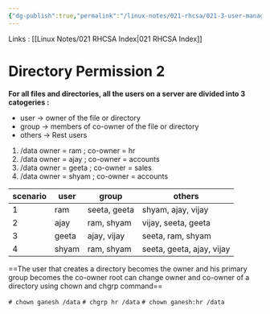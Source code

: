 ```yaml
---
{"dg-publish":true,"permalink":"/linux-notes/021-rhcsa/021-3-user-management/021-3-6-2-directory-permission-2/","noteIcon":"","created":"2023-10-07T13:47:51.491+05:30","updated":"2023-10-13T17:08:02.068+05:30"}
---
```


Links : [[Linux Notes/021 RHCSA Index\|021 RHCSA Index]]

# Directory Permission 2

**For all files and directories, all the users on a server are divided into 3 catogeries :**

- user &rarr; owner of the file or directory
- group &rarr; members of co-owner of the file or directory
- others &rarr; Rest users

1. /data owner = ram ; co-owner = hr
2. /data owner = ajay ; co-owner = accounts
3. /data owner = geeta ; co-owner = sales
4. /data owner = shyam ; co-owner = accounts

<style> .container {font-family: sans-serif; text-align: center;} .button-wrapper button {z-index: 1;height: 40px; width: 100px; margin: 10px;padding: 5px;} .excalidraw .App-menu_top .buttonList { display: flex;} .excalidraw-wrapper { height: 800px; margin: 50px; position: relative;} :root[dir="ltr"] .excalidraw .layer-ui__wrapper .zen-mode-transition.App-menu_bottom--transition-left {transform: none;} </style><script src="https://cdn.jsdelivr.net/npm/react@17/umd/react.production.min.js"></script><script src="https://cdn.jsdelivr.net/npm/react-dom@17/umd/react-dom.production.min.js"></script><script type="text/javascript" src="https://cdn.jsdelivr.net/npm/@excalidraw/excalidraw@0/dist/excalidraw.production.min.js"></script><div id="021-3-5-2_Directory_Permission_2_2023-09-23_1953.47.excalidraw.md1"></div><script>(function(){const InitialData={"type":"excalidraw","version":2,"source":"https://github.com/zsviczian/obsidian-excalidraw-plugin/releases/tag/1.9.19","elements":[{"id":"xLisJwDx","type":"text","x":-231.875,"y":-251.2250213623047,"width":56.11994934082031,"height":50,"angle":0,"strokeColor":"#1e1e1e","backgroundColor":"transparent","fillStyle":"hachure","strokeWidth":1,"strokeStyle":"solid","roughness":1,"opacity":100,"groupIds":[],"frameId":null,"roundness":null,"seed":1955675624,"version":10,"versionNonce":460360088,"isDeleted":false,"boundElements":null,"updated":1695479039843,"link":null,"locked":false,"text":"ram\nshyam","rawText":"ram\nshyam","fontSize":20,"fontFamily":1,"textAlign":"left","verticalAlign":"top","baseline":43,"containerId":null,"originalText":"ram\nshyam","lineHeight":1.25},{"id":"1hUYhuEO","type":"text","x":-230.2750244140625,"y":-142.2250213623047,"width":44.119964599609375,"height":50,"angle":0,"strokeColor":"#1e1e1e","backgroundColor":"transparent","fillStyle":"hachure","strokeWidth":1,"strokeStyle":"solid","roughness":1,"opacity":100,"groupIds":[],"frameId":null,"roundness":null,"seed":1805165032,"version":48,"versionNonce":1673887464,"isDeleted":false,"boundElements":null,"updated":1695479061651,"link":null,"locked":false,"text":"ajay\nvijay","rawText":"ajay\nvijay","fontSize":20,"fontFamily":1,"textAlign":"left","verticalAlign":"top","baseline":43,"containerId":null,"originalText":"ajay\nvijay","lineHeight":1.25},{"id":"LvkCwoir","type":"text","x":-234.2750244140625,"y":-44.02503967285156,"width":57.37994384765625,"height":50,"angle":0,"strokeColor":"#1e1e1e","backgroundColor":"transparent","fillStyle":"hachure","strokeWidth":1,"strokeStyle":"solid","roughness":1,"opacity":100,"groupIds":[],"frameId":null,"roundness":null,"seed":1052838120,"version":46,"versionNonce":676752024,"isDeleted":false,"boundElements":null,"updated":1695479064015,"link":null,"locked":false,"text":"seeta\ngeeta","rawText":"seeta\ngeeta","fontSize":20,"fontFamily":1,"textAlign":"left","verticalAlign":"top","baseline":43,"containerId":null,"originalText":"seeta\ngeeta","lineHeight":1.25},{"id":"2V9Jxj7pWqgL4CskpAjlN","type":"line","x":-163.074951171875,"y":-253.90508769294036,"width":28.077565214854744,"height":50.081607528874635,"angle":0,"strokeColor":"#1e1e1e","backgroundColor":"transparent","fillStyle":"hachure","strokeWidth":1,"strokeStyle":"solid","roughness":1,"opacity":100,"groupIds":[],"frameId":null,"roundness":{"type":2},"seed":721331352,"version":124,"versionNonce":381989864,"isDeleted":false,"boundElements":null,"updated":1695479104016,"link":null,"locked":false,"points":[[0,0],[16.044273017213946,-2.3848471179798167],[14.89826600666014,23.84838020544741],[28.077565214854744,24.444580613148517],[16.044273017213946,25.04079239264347],[13.752258996106336,45.90812507240995],[2.8650612437496816,47.69676041089482]],"lastCommittedPoint":[4,64],"startBinding":null,"endBinding":null,"startArrowhead":null,"endArrowhead":null},{"type":"line","version":145,"versionNonce":365863144,"isDeleted":false,"id":"N4xRYpj56Ww7CZT6FOIhd","fillStyle":"hachure","strokeWidth":1,"strokeStyle":"solid","roughness":1,"opacity":100,"angle":0,"x":-160.56414277540122,"y":-139.36246724602907,"strokeColor":"#1e1e1e","backgroundColor":"transparent","width":28.077565214854744,"height":50.081607528874635,"seed":236591256,"groupIds":[],"frameId":null,"roundness":{"type":2},"boundElements":[],"updated":1695479126344,"link":null,"locked":false,"startBinding":null,"endBinding":null,"lastCommittedPoint":null,"startArrowhead":null,"endArrowhead":null,"points":[[0,0],[16.044273017213946,-2.3848471179798167],[14.89826600666014,23.84838020544741],[28.077565214854744,24.444580613148517],[16.044273017213946,25.04079239264347],[13.752258996106336,45.90812507240995],[2.8650612437496816,47.69676041089482]]},{"type":"line","version":145,"versionNonce":1847971992,"isDeleted":false,"id":"pUa4nTBW_bzvi7ipSipAE","fillStyle":"hachure","strokeWidth":1,"strokeStyle":"solid","roughness":1,"opacity":100,"angle":0,"x":-143.36406953321372,"y":-40.76249166009159,"strokeColor":"#1e1e1e","backgroundColor":"transparent","width":28.077565214854744,"height":50.081607528874635,"seed":652787608,"groupIds":[],"frameId":null,"roundness":{"type":2},"boundElements":[],"updated":1695479122448,"link":null,"locked":false,"startBinding":null,"endBinding":null,"lastCommittedPoint":null,"startArrowhead":null,"endArrowhead":null,"points":[[0,0],[16.044273017213946,-2.3848471179798167],[14.89826600666014,23.84838020544741],[28.077565214854744,24.444580613148517],[16.044273017213946,25.04079239264347],[13.752258996106336,45.90812507240995],[2.8650612437496816,47.69676041089482]]},{"id":"SFD2bsdY","type":"text","x":-115.074951171875,"y":-244.42501831054688,"width":87.35992431640625,"height":25,"angle":0,"strokeColor":"#1e1e1e","backgroundColor":"transparent","fillStyle":"hachure","strokeWidth":1,"strokeStyle":"solid","roughness":1,"opacity":100,"groupIds":[],"frameId":null,"roundness":null,"seed":385378792,"version":26,"versionNonce":527908760,"isDeleted":false,"boundElements":null,"updated":1695479145599,"link":null,"locked":false,"text":"accounts","rawText":"accounts","fontSize":20,"fontFamily":1,"textAlign":"left","verticalAlign":"top","baseline":18,"containerId":null,"originalText":"accounts","lineHeight":1.25},{"id":"U8MiI8Kr","type":"text","x":-105.875,"y":-131.8250274658203,"width":51.25994873046875,"height":25,"angle":0,"strokeColor":"#1e1e1e","backgroundColor":"transparent","fillStyle":"hachure","strokeWidth":1,"strokeStyle":"solid","roughness":1,"opacity":100,"groupIds":[],"frameId":null,"roundness":null,"seed":2012965608,"version":31,"versionNonce":557296872,"isDeleted":false,"boundElements":null,"updated":1695479141102,"link":null,"locked":false,"text":"sales","rawText":"sales","fontSize":20,"fontFamily":1,"textAlign":"left","verticalAlign":"top","baseline":18,"containerId":null,"originalText":"sales","lineHeight":1.25},{"id":"u0UitNgT","type":"text","x":-88.875,"y":-29.425033569335938,"width":18.47998046875,"height":25,"angle":0,"strokeColor":"#1e1e1e","backgroundColor":"transparent","fillStyle":"hachure","strokeWidth":1,"strokeStyle":"solid","roughness":1,"opacity":100,"groupIds":[],"frameId":null,"roundness":null,"seed":1865679592,"version":28,"versionNonce":77947880,"isDeleted":false,"boundElements":null,"updated":1695479151744,"link":null,"locked":false,"text":"hr","rawText":"hr","fontSize":20,"fontFamily":1,"textAlign":"left","verticalAlign":"top","baseline":18,"containerId":null,"originalText":"hr","lineHeight":1.25}],"appState":{"theme":"dark","viewBackgroundColor":"#ffffff","currentItemStrokeColor":"#1e1e1e","currentItemBackgroundColor":"transparent","currentItemFillStyle":"hachure","currentItemStrokeWidth":1,"currentItemStrokeStyle":"solid","currentItemRoughness":1,"currentItemOpacity":100,"currentItemFontFamily":1,"currentItemFontSize":20,"currentItemTextAlign":"left","currentItemStartArrowhead":null,"currentItemEndArrowhead":"arrow","scrollX":311.125,"scrollY":364.1750183105469,"zoom":{"value":1},"currentItemRoundness":"round","gridSize":null,"gridColor":{"Bold":"#C9C9C9FF","Regular":"#EDEDEDFF"},"currentStrokeOptions":null,"previousGridSize":null,"frameRendering":{"enabled":true,"clip":true,"name":true,"outline":true}},"files":{}};InitialData.scrollToContent=true;App=()=>{const e=React.useRef(null),t=React.useRef(null),[n,i]=React.useState({width:void 0,height:void 0});return React.useEffect(()=>{i({width:t.current.getBoundingClientRect().width,height:t.current.getBoundingClientRect().height});const e=()=>{i({width:t.current.getBoundingClientRect().width,height:t.current.getBoundingClientRect().height})};return window.addEventListener("resize",e),()=>window.removeEventListener("resize",e)},[t]),React.createElement(React.Fragment,null,React.createElement("div",{className:"excalidraw-wrapper",ref:t},React.createElement(ExcalidrawLib.Excalidraw,{ref:e,width:n.width,height:n.height,initialData:InitialData,viewModeEnabled:!0,zenModeEnabled:!0,gridModeEnabled:!1})))},excalidrawWrapper=document.getElementById("021-3-5-2_Directory_Permission_2_2023-09-23_1953.47.excalidraw.md1");ReactDOM.render(React.createElement(App),excalidrawWrapper);})();</script>


| scenario | user  | group        | others              |
| -------- | ----- | ------------ | ------------------- |
| 1        | ram   | seeta, geeta | shyam, ajay, vijay  |
| 2        | ajay  | ram, shyam   | vijay, seeta, geeta |
| 3        | geeta | ajay, vijay  | seeta, ram, shyam   |
| 4        | shyam | ram, shyam   | seeta, geeta, ajay, vijay                     |


==The user that creates a directory becomes the owner and his primary group becomes the co-owner root can change owner and co-owner of a directory using chown and chgrp command==

`# chown ganesh /data`
`# chgrp hr /data`
`# chown ganesh:hr /data`


<div id="021-3-5-2_Directory_Permission_2_2023-09-23_2004.59.excalidraw.md2"></div><script>(function(){const InitialData={"type":"excalidraw","version":2,"source":"https://github.com/zsviczian/obsidian-excalidraw-plugin/releases/tag/1.9.19","elements":[{"id":"3uNwFbRF","type":"text","x":-305.5250244140625,"y":-270.62501525878906,"width":89.91990661621094,"height":25,"angle":0,"strokeColor":"#1e1e1e","backgroundColor":"transparent","fillStyle":"hachure","strokeWidth":1,"strokeStyle":"solid","roughness":1,"opacity":100,"groupIds":[],"frameId":null,"roundness":null,"seed":356061080,"version":25,"versionNonce":1738055656,"isDeleted":false,"boundElements":[{"id":"YR8UpGeTlrYwHB7hkA-PZ","type":"arrow"}],"updated":1695479916023,"link":null,"locked":false,"text":"Directory","rawText":"Directory","fontSize":20,"fontFamily":1,"textAlign":"left","verticalAlign":"top","baseline":18,"containerId":null,"originalText":"Directory","lineHeight":1.25},{"id":"TdG94I8c","type":"text","x":-127.12493896484375,"y":-273.2250061035156,"width":142.2998809814453,"height":25,"angle":0,"strokeColor":"#1e1e1e","backgroundColor":"transparent","fillStyle":"hachure","strokeWidth":1,"strokeStyle":"solid","roughness":1,"opacity":100,"groupIds":[],"frameId":null,"roundness":null,"seed":1532586904,"version":122,"versionNonce":1870860776,"isDeleted":false,"boundElements":[{"id":"YR8UpGeTlrYwHB7hkA-PZ","type":"arrow"},{"id":"ROMBFTTRfg6jMqPsACnoU","type":"arrow"}],"updated":1695479929607,"link":null,"locked":false,"text":"owner (a user)","rawText":"owner (a user)","fontSize":20,"fontFamily":1,"textAlign":"left","verticalAlign":"top","baseline":18,"containerId":null,"originalText":"owner (a user)","lineHeight":1.25},{"id":"VzUGdmAS","type":"text","x":-99.72491455078125,"y":-185.42503356933594,"width":73.89993286132812,"height":25,"angle":0,"strokeColor":"#1e1e1e","backgroundColor":"transparent","fillStyle":"hachure","strokeWidth":1,"strokeStyle":"solid","roughness":1,"opacity":100,"groupIds":[],"frameId":null,"roundness":null,"seed":348028824,"version":53,"versionNonce":1305297128,"isDeleted":false,"boundElements":[{"id":"ROMBFTTRfg6jMqPsACnoU","type":"arrow"}],"updated":1695479932826,"link":null,"locked":false,"text":"creator","rawText":"creator","fontSize":20,"fontFamily":1,"textAlign":"left","verticalAlign":"top","baseline":18,"containerId":null,"originalText":"creator","lineHeight":1.25},{"id":"a5bG7aaX","type":"text","x":161.87493896484375,"y":-276.62501525878906,"width":180.79983520507812,"height":25,"angle":0,"strokeColor":"#1e1e1e","backgroundColor":"transparent","fillStyle":"hachure","strokeWidth":1,"strokeStyle":"solid","roughness":1,"opacity":100,"groupIds":[],"frameId":null,"roundness":null,"seed":1590252520,"version":171,"versionNonce":873240728,"isDeleted":false,"boundElements":[{"id":"C_I94ldqDokKfsGBjMugi","type":"arrow"}],"updated":1695480009984,"link":null,"locked":false,"text":"co-owner (a group)","rawText":"co-owner (a group)","fontSize":20,"fontFamily":1,"textAlign":"left","verticalAlign":"top","baseline":18,"containerId":null,"originalText":"co-owner (a group)","lineHeight":1.25},{"id":"P2VhGDJ3","type":"text","x":140.07501220703125,"y":-190.02500915527344,"width":265.6397705078125,"height":25,"angle":0,"strokeColor":"#1e1e1e","backgroundColor":"transparent","fillStyle":"hachure","strokeWidth":1,"strokeStyle":"solid","roughness":1,"opacity":100,"groupIds":[],"frameId":null,"roundness":null,"seed":1561295080,"version":178,"versionNonce":1233454744,"isDeleted":false,"boundElements":[{"id":"C_I94ldqDokKfsGBjMugi","type":"arrow"}],"updated":1695480028187,"link":null,"locked":false,"text":"primary group of a creater","rawText":"primary group of a creater","fontSize":20,"fontFamily":1,"textAlign":"left","verticalAlign":"top","baseline":18,"containerId":null,"originalText":"primary group of a creater","lineHeight":1.25},{"id":"mIE1GFQx","type":"text","x":134.27496337890625,"y":-73.42509460449219,"width":148.85989379882812,"height":25,"angle":0,"strokeColor":"#1e1e1e","backgroundColor":"transparent","fillStyle":"hachure","strokeWidth":1,"strokeStyle":"solid","roughness":1,"opacity":100,"groupIds":[],"frameId":null,"roundness":null,"seed":82630120,"version":102,"versionNonce":2074152168,"isDeleted":false,"boundElements":null,"updated":1695480041012,"link":null,"locked":false,"text":"owner = ganesh","rawText":"owner = ganesh","fontSize":20,"fontFamily":1,"textAlign":"left","verticalAlign":"top","baseline":18,"containerId":null,"originalText":"owner = ganesh","lineHeight":1.25},{"id":"x9PTqsEb","type":"text","x":314.07476806640625,"y":-72.02500915527344,"width":132.29989624023438,"height":25,"angle":0,"strokeColor":"#1e1e1e","backgroundColor":"transparent","fillStyle":"hachure","strokeWidth":1,"strokeStyle":"solid","roughness":1,"opacity":100,"groupIds":[],"frameId":null,"roundness":null,"seed":818165992,"version":71,"versionNonce":111303656,"isDeleted":false,"boundElements":null,"updated":1695480042796,"link":null,"locked":false,"text":"co-owner = hr","rawText":"co-owner = hr","fontSize":20,"fontFamily":1,"textAlign":"left","verticalAlign":"top","baseline":18,"containerId":null,"originalText":"co-owner = hr","lineHeight":1.25},{"id":"4u3Rh6mP","type":"text","x":-223.72491455078125,"y":8.774917602539062,"width":430.9396667480469,"height":25,"angle":0,"strokeColor":"#1e1e1e","backgroundColor":"transparent","fillStyle":"hachure","strokeWidth":1,"strokeStyle":"solid","roughness":1,"opacity":100,"groupIds":[],"frameId":null,"roundness":null,"seed":1129786856,"version":175,"versionNonce":329691288,"isDeleted":false,"boundElements":null,"updated":1695480205926,"link":null,"locked":false,"text":"Root can change ownership and co-ownership","rawText":"Root can change ownership and co-ownership","fontSize":20,"fontFamily":1,"textAlign":"left","verticalAlign":"top","baseline":18,"containerId":null,"originalText":"Root can change ownership and co-ownership","lineHeight":1.25},{"id":"KFDQwamI","type":"text","x":-163.12506103515625,"y":63.17497253417969,"width":52.51995849609375,"height":25,"angle":0,"strokeColor":"#1e1e1e","backgroundColor":"transparent","fillStyle":"hachure","strokeWidth":1,"strokeStyle":"solid","roughness":1,"opacity":100,"groupIds":[],"frameId":null,"roundness":null,"seed":1627255016,"version":58,"versionNonce":1401181672,"isDeleted":false,"boundElements":[{"id":"K2RkdHgwotwkmH3ZJRURQ","type":"arrow"}],"updated":1695480231573,"link":null,"locked":false,"text":"chown","rawText":"chown","fontSize":20,"fontFamily":1,"textAlign":"left","verticalAlign":"top","baseline":18,"containerId":null,"originalText":"chown","lineHeight":1.25},{"id":"YxAOZY1p","type":"text","x":-161.3250732421875,"y":116.77500915527344,"width":48.39994812011719,"height":25,"angle":0,"strokeColor":"#1e1e1e","backgroundColor":"transparent","fillStyle":"hachure","strokeWidth":1,"strokeStyle":"solid","roughness":1,"opacity":100,"groupIds":[],"frameId":null,"roundness":null,"seed":1758497000,"version":69,"versionNonce":308199400,"isDeleted":false,"boundElements":[{"id":"cAhGIeLN7acims_JkfzN6","type":"arrow"}],"updated":1695480237117,"link":null,"locked":false,"text":"chgrp","rawText":"chgrp","fontSize":20,"fontFamily":1,"textAlign":"left","verticalAlign":"top","baseline":18,"containerId":null,"originalText":"chgrp","lineHeight":1.25},{"id":"xMWFLLuD","type":"text","x":45.87481689453125,"y":60.17497253417969,"width":125.69990539550781,"height":25,"angle":0,"strokeColor":"#1e1e1e","backgroundColor":"transparent","fillStyle":"hachure","strokeWidth":1,"strokeStyle":"solid","roughness":1,"opacity":100,"groupIds":[],"frameId":null,"roundness":null,"seed":2106491368,"version":140,"versionNonce":1619393512,"isDeleted":false,"boundElements":[{"id":"K2RkdHgwotwkmH3ZJRURQ","type":"arrow"}],"updated":1695480231573,"link":null,"locked":false,"text":"owner change","rawText":"owner change","fontSize":20,"fontFamily":1,"textAlign":"left","verticalAlign":"top","baseline":18,"containerId":null,"originalText":"owner change","lineHeight":1.25},{"id":"T2GBYVf0","type":"text","x":56.27484130859375,"y":115.97492980957031,"width":155.0398712158203,"height":25,"angle":0,"strokeColor":"#1e1e1e","backgroundColor":"transparent","fillStyle":"hachure","strokeWidth":1,"strokeStyle":"solid","roughness":1,"opacity":100,"groupIds":[],"frameId":null,"roundness":null,"seed":400805608,"version":117,"versionNonce":1190984936,"isDeleted":false,"boundElements":[{"id":"cAhGIeLN7acims_JkfzN6","type":"arrow"}],"updated":1695480262673,"link":null,"locked":false,"text":"co-owner change","rawText":"co-owner change","fontSize":20,"fontFamily":1,"textAlign":"left","verticalAlign":"top","baseline":18,"containerId":null,"originalText":"co-owner change","lineHeight":1.25},{"id":"YR8UpGeTlrYwHB7hkA-PZ","type":"arrow","x":-202.925048828125,"y":-255.174072695639,"width":64.79998779296875,"height":1.0336954853704299,"angle":0,"strokeColor":"#1e1e1e","backgroundColor":"transparent","fillStyle":"hachure","strokeWidth":1,"strokeStyle":"solid","roughness":1,"opacity":100,"groupIds":[],"frameId":null,"roundness":{"type":2},"seed":522070680,"version":101,"versionNonce":13044632,"isDeleted":false,"boundElements":null,"updated":1695479922020,"link":null,"locked":false,"points":[[0,0],[64.79998779296875,1.0336954853704299]],"lastCommittedPoint":null,"startBinding":{"elementId":"3uNwFbRF","focus":0.15487621043252733,"gap":12.680068969726562},"endBinding":{"elementId":"TdG94I8c","focus":-0.5790318947301508,"gap":11.0001220703125},"startArrowhead":null,"endArrowhead":"arrow"},{"id":"ROMBFTTRfg6jMqPsACnoU","type":"arrow","x":-73.48809816683125,"y":-236.62501525878906,"width":2.3322545642371466,"height":40.79998779296872,"angle":0,"strokeColor":"#1e1e1e","backgroundColor":"transparent","fillStyle":"hachure","strokeWidth":1,"strokeStyle":"solid","roughness":1,"opacity":100,"groupIds":[],"frameId":null,"roundness":{"type":2},"seed":1182467480,"version":64,"versionNonce":131081960,"isDeleted":false,"boundElements":null,"updated":1695479932827,"link":null,"locked":false,"points":[[0,0],[2.3322545642371466,40.79998779296872]],"lastCommittedPoint":null,"startBinding":{"elementId":"TdG94I8c","focus":0.2702970556647412,"gap":11.599990844726562},"endBinding":{"elementId":"VzUGdmAS","focus":-0.18775927955333127,"gap":10.399993896484375},"startArrowhead":null,"endArrowhead":"arrow"},{"id":"soNRvy1P","type":"text","x":-257.3250732421875,"y":-134.6250457763672,"width":181.43984985351562,"height":25,"angle":0,"strokeColor":"#1e1e1e","backgroundColor":"transparent","fillStyle":"hachure","strokeWidth":1,"strokeStyle":"solid","roughness":1,"opacity":100,"groupIds":[],"frameId":null,"roundness":null,"seed":287416984,"version":66,"versionNonce":1022657000,"isDeleted":false,"boundElements":null,"updated":1695479979962,"link":null,"locked":false,"text":"e.g. ganesh (login) ","rawText":"e.g. ganesh (login) ","fontSize":20,"fontFamily":1,"textAlign":"left","verticalAlign":"top","baseline":18,"containerId":null,"originalText":"e.g. ganesh (login) ","lineHeight":1.25},{"id":"XErFtYqU","type":"text","x":-207.72509765625,"y":-96.02497863769531,"width":132.05990600585938,"height":25,"angle":0,"strokeColor":"#1e1e1e","backgroundColor":"transparent","fillStyle":"hachure","strokeWidth":1,"strokeStyle":"solid","roughness":1,"opacity":100,"groupIds":[],"frameId":null,"roundness":null,"seed":656419224,"version":75,"versionNonce":933127912,"isDeleted":false,"boundElements":null,"updated":1695479982235,"link":null,"locked":false,"text":"# mkdir data","rawText":"# mkdir data","fontSize":20,"fontFamily":1,"textAlign":"left","verticalAlign":"top","baseline":18,"containerId":null,"originalText":"# mkdir data","lineHeight":1.25},{"id":"C_I94ldqDokKfsGBjMugi","type":"arrow","x":195.47345375387022,"y":-239.82498168945312,"width":0.8057094058127063,"height":35.20001220703125,"angle":0,"strokeColor":"#1e1e1e","backgroundColor":"transparent","fillStyle":"hachure","strokeWidth":1,"strokeStyle":"solid","roughness":1,"opacity":100,"groupIds":[],"frameId":null,"roundness":{"type":2},"seed":1863652584,"version":71,"versionNonce":1312178328,"isDeleted":false,"boundElements":null,"updated":1695480028188,"link":null,"locked":false,"points":[[0,0],[-0.8057094058127063,35.20001220703125]],"lastCommittedPoint":null,"startBinding":{"elementId":"a5bG7aaX","focus":0.6200714052799037,"gap":11.800033569335938},"endBinding":{"elementId":"P2VhGDJ3","focus":-0.5923658931257493,"gap":14.599960327148438},"startArrowhead":null,"endArrowhead":"arrow"},{"id":"DGDj17Oq","type":"text","x":183.47503662109375,"y":-136.6250457763672,"width":64.37994384765625,"height":25,"angle":0,"strokeColor":"#1e1e1e","backgroundColor":"transparent","fillStyle":"hachure","strokeWidth":1,"strokeStyle":"solid","roughness":1,"opacity":100,"groupIds":[],"frameId":null,"roundness":null,"seed":1283589352,"version":83,"versionNonce":888021656,"isDeleted":false,"boundElements":[{"id":"Oal_lZYSwKaKmkcekS7N3","type":"arrow"}],"updated":1695480161140,"link":null,"locked":false,"text":"ganesh","rawText":"ganesh","fontSize":20,"fontFamily":1,"textAlign":"left","verticalAlign":"top","baseline":18,"containerId":null,"originalText":"ganesh","lineHeight":1.25},{"id":"XGcLsRcf","type":"text","x":282.67510986328125,"y":-156.2250213623047,"width":66.81993103027344,"height":25,"angle":0,"strokeColor":"#1e1e1e","backgroundColor":"transparent","fillStyle":"hachure","strokeWidth":1,"strokeStyle":"solid","roughness":1,"opacity":100,"groupIds":[],"frameId":null,"roundness":null,"seed":1399689880,"version":178,"versionNonce":1542208920,"isDeleted":false,"boundElements":[],"updated":1695480151029,"link":null,"locked":false,"text":"primary","rawText":"primary","fontSize":20,"fontFamily":1,"textAlign":"left","verticalAlign":"top","baseline":18,"containerId":null,"originalText":"primary","lineHeight":1.25},{"id":"s4R0IDnU","type":"text","x":291.87493896484375,"y":-124.82493591308594,"width":50.91993713378906,"height":25,"angle":0,"strokeColor":"#1e1e1e","backgroundColor":"transparent","fillStyle":"hachure","strokeWidth":1,"strokeStyle":"solid","roughness":1,"opacity":100,"groupIds":[],"frameId":null,"roundness":null,"seed":600932584,"version":110,"versionNonce":788192664,"isDeleted":false,"boundElements":[{"id":"Oal_lZYSwKaKmkcekS7N3","type":"arrow"}],"updated":1695480128525,"link":null,"locked":false,"text":"group","rawText":"group","fontSize":20,"fontFamily":1,"textAlign":"left","verticalAlign":"top","baseline":18,"containerId":null,"originalText":"group","lineHeight":1.25},{"id":"VIYbulrb","type":"text","x":395.07489013671875,"y":-137.02503967285156,"width":17.680053710937504,"height":23.917846857082473,"angle":0,"strokeColor":"#1e1e1e","backgroundColor":"transparent","fillStyle":"hachure","strokeWidth":1,"strokeStyle":"solid","roughness":1,"opacity":100,"groupIds":[],"frameId":null,"roundness":null,"seed":1930696936,"version":134,"versionNonce":556946072,"isDeleted":false,"boundElements":[{"id":"Oal_lZYSwKaKmkcekS7N3","type":"arrow"}],"updated":1695480157596,"link":null,"locked":false,"text":"hr","rawText":"hr","fontSize":19.13427748566598,"fontFamily":1,"textAlign":"left","verticalAlign":"top","baseline":16,"containerId":null,"originalText":"hr","lineHeight":1.25},{"id":"Oal_lZYSwKaKmkcekS7N3","type":"arrow","x":259.2863424761649,"y":-122.47435108081345,"width":122.58871855899133,"height":0.01619678067083896,"angle":0,"strokeColor":"#1e1e1e","backgroundColor":"transparent","fillStyle":"hachure","strokeWidth":1,"strokeStyle":"solid","roughness":1,"opacity":100,"groupIds":[],"frameId":null,"roundness":{"type":2},"seed":50850792,"version":449,"versionNonce":1575261592,"isDeleted":false,"boundElements":null,"updated":1695480161140,"link":null,"locked":false,"points":[[0,0],[122.58871855899133,0.01619678067083896]],"lastCommittedPoint":null,"startBinding":{"elementId":"DGDj17Oq","focus":0.13154974653131837,"gap":11.431362007414918},"endBinding":{"elementId":"VIYbulrb","focus":-0.21829882627618302,"gap":13.1998291015625},"startArrowhead":null,"endArrowhead":"arrow"},{"id":"RqJxn1Ga","type":"text","x":161.87481689453125,"y":-140.90219506278584,"width":14.700012207031252,"height":44.27721032157487,"angle":0,"strokeColor":"#1e1e1e","backgroundColor":"transparent","fillStyle":"hachure","strokeWidth":1,"strokeStyle":"solid","roughness":1,"opacity":100,"groupIds":[],"frameId":null,"roundness":null,"seed":1235966184,"version":16,"versionNonce":1375849704,"isDeleted":false,"boundElements":null,"updated":1695480185988,"link":null,"locked":false,"text":"(","rawText":"(","fontSize":35.42176825725989,"fontFamily":1,"textAlign":"left","verticalAlign":"top","baseline":30.000000000000007,"containerId":null,"originalText":"(","lineHeight":1.25},{"id":"DZYarQ8X","type":"text","x":419.67498779296875,"y":-145.57621979671734,"width":11.559921264648438,"height":42.75122284847515,"angle":0,"strokeColor":"#1e1e1e","backgroundColor":"transparent","fillStyle":"hachure","strokeWidth":1,"strokeStyle":"solid","roughness":1,"opacity":100,"groupIds":[],"frameId":null,"roundness":null,"seed":2118352280,"version":35,"versionNonce":1791964904,"isDeleted":false,"boundElements":null,"updated":1695480179078,"link":null,"locked":false,"text":")","rawText":")","fontSize":34.200978278780106,"fontFamily":1,"textAlign":"left","verticalAlign":"top","baseline":30.00000000000002,"containerId":null,"originalText":")","lineHeight":1.25},{"id":"K2RkdHgwotwkmH3ZJRURQ","type":"arrow","x":-98.92510986328125,"y":80.97505187988281,"width":135.2000732421875,"height":3.20001220703125,"angle":0,"strokeColor":"#1e1e1e","backgroundColor":"transparent","fillStyle":"hachure","strokeWidth":1,"strokeStyle":"solid","roughness":1,"opacity":100,"groupIds":[],"frameId":null,"roundness":{"type":2},"seed":1197659288,"version":41,"versionNonce":1196513512,"isDeleted":false,"boundElements":null,"updated":1695480231573,"link":null,"locked":false,"points":[[0,0],[135.2000732421875,-3.20001220703125]],"lastCommittedPoint":null,"startBinding":{"elementId":"KFDQwamI","focus":0.47235841095997383,"gap":11.67999267578125},"endBinding":{"elementId":"xMWFLLuD","focus":-0.24201997535119887,"gap":9.599853515625},"startArrowhead":null,"endArrowhead":"arrow"},{"id":"cAhGIeLN7acims_JkfzN6","type":"arrow","x":-101.32501220703125,"y":136.19997137157543,"width":145.59985351562497,"height":4.146680146267585,"angle":0,"strokeColor":"#1e1e1e","backgroundColor":"transparent","fillStyle":"hachure","strokeWidth":1,"strokeStyle":"solid","roughness":1,"opacity":100,"groupIds":[],"frameId":null,"roundness":{"type":2},"seed":1325892504,"version":64,"versionNonce":222356200,"isDeleted":false,"boundElements":null,"updated":1695480262674,"link":null,"locked":false,"points":[[0,0],[145.59985351562497,-4.146680146267585]],"lastCommittedPoint":null,"startBinding":{"elementId":"YxAOZY1p","focus":0.6025211907796711,"gap":11.600112915039062},"endBinding":{"elementId":"T2GBYVf0","focus":-0.06995188303533315,"gap":12},"startArrowhead":null,"endArrowhead":"arrow"}],"appState":{"theme":"dark","viewBackgroundColor":"#ffffff","currentItemStrokeColor":"#1e1e1e","currentItemBackgroundColor":"transparent","currentItemFillStyle":"hachure","currentItemStrokeWidth":1,"currentItemStrokeStyle":"solid","currentItemRoughness":1,"currentItemOpacity":100,"currentItemFontFamily":1,"currentItemFontSize":20,"currentItemTextAlign":"left","currentItemStartArrowhead":null,"currentItemEndArrowhead":"arrow","scrollX":291.800048828125,"scrollY":370.5749816894531,"zoom":{"value":1},"currentItemRoundness":"round","gridSize":null,"gridColor":{"Bold":"#C9C9C9FF","Regular":"#EDEDEDFF"},"currentStrokeOptions":null,"previousGridSize":null,"frameRendering":{"enabled":true,"clip":true,"name":true,"outline":true}},"files":{}};InitialData.scrollToContent=true;App=()=>{const e=React.useRef(null),t=React.useRef(null),[n,i]=React.useState({width:void 0,height:void 0});return React.useEffect(()=>{i({width:t.current.getBoundingClientRect().width,height:t.current.getBoundingClientRect().height});const e=()=>{i({width:t.current.getBoundingClientRect().width,height:t.current.getBoundingClientRect().height})};return window.addEventListener("resize",e),()=>window.removeEventListener("resize",e)},[t]),React.createElement(React.Fragment,null,React.createElement("div",{className:"excalidraw-wrapper",ref:t},React.createElement(ExcalidrawLib.Excalidraw,{ref:e,width:n.width,height:n.height,initialData:InitialData,viewModeEnabled:!0,zenModeEnabled:!0,gridModeEnabled:!1})))},excalidrawWrapper=document.getElementById("021-3-5-2_Directory_Permission_2_2023-09-23_2004.59.excalidraw.md2");ReactDOM.render(React.createElement(App),excalidrawWrapper);})();</script>